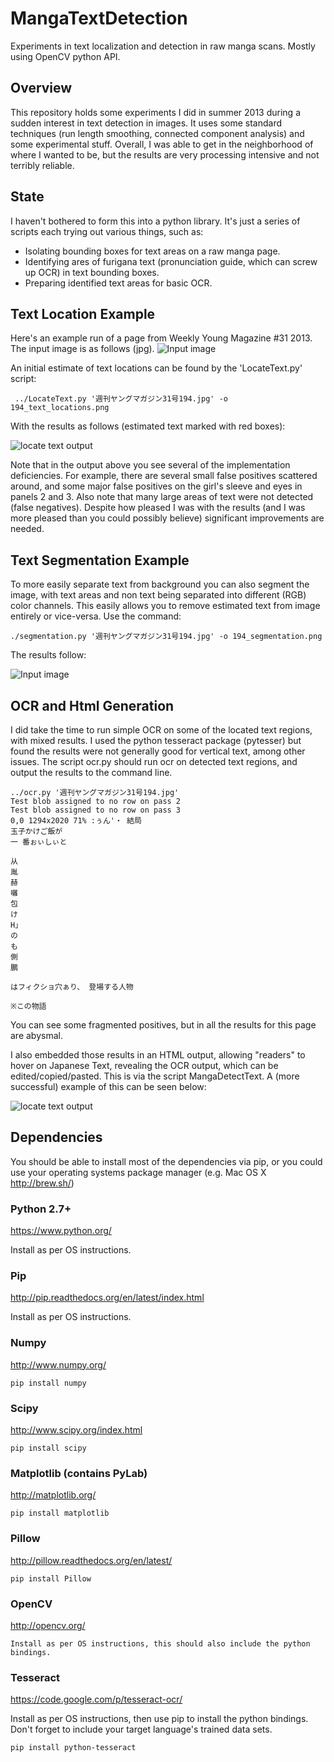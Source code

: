 MangaTextDetection
==================

Experiments in text localization and detection in raw manga scans. Mostly using OpenCV python API.


Overview
--------
This repository holds some experiments I did in summer 2013 during a sudden interest in text detection in images. It uses some standard techniques (run length smoothing, connected component analysis) and some experimental stuff. Overall, I was able to get in the neighborhood of where I wanted to be, but the results are very processing intensive and not terribly reliable.

State
-----
I haven't bothered to form this into a python library. It's just a series of scripts each trying out various things, such as:
* Isolating bounding boxes for text areas on a raw manga page.
* Identifying ares of furigana text (pronunciation guide, which can screw up OCR) in text bounding boxes.
* Preparing identified text areas for basic OCR.


Text Location Example
---------------------
Here's an example run of a page from Weekly Young Magazine #31 2013. The input image is as follows (jpg).
![Input image](https://github.com/johnoneil/MangaTextDetection/blob/master/test/194.jpg?raw=true)

An initial estimate of text locations can be found by the 'LocateText.py' script:

```
 ../LocateText.py '週刊ヤングマガジン31号194.jpg' -o 194_text_locations.png
```

With the results as follows (estimated text marked with red boxes):

![locate text output](https://github.com/johnoneil/MangaTextDetection/blob/master/test/194_text_locations_thumb.png?raw=true)

Note that in the output above you see several of the implementation deficiencies. For example, there are several small false positives scattered around, and some major false positives on the girl's sleeve and eyes in panels 2 and 3.
Also note that many large areas of text were not detected (false negatives). Despite how pleased I was with the results (and I was more pleased than you could possibly believe) significant improvements are needed.

Text Segmentation Example
-------------------------
To more easily separate text from background you can also segment the image, with text areas and non text being separated into different (RGB) color channels. This easily allows you to remove estimated text from image entirely or vice-versa.
Use the command:
```
./segmentation.py '週刊ヤングマガジン31号194.jpg' -o 194_segmentation.png
```
The results follow:

![Input image](https://github.com/johnoneil/MangaTextDetection/blob/master/test/194_segmentation_thumb.png?raw=true)

OCR and Html Generation
-----------------------
I did take the time to run simple OCR on some of the located text regions, with mixed results. I used the python tesseract package (pytesser) but found the results were not generally good for vertical text, among other issues.
The script ocr.py should run ocr on detected text regions, and output the results to the command line.
```
../ocr.py '週刊ヤングマガジン31号194.jpg'
Test blob assigned to no row on pass 2
Test blob assigned to no row on pass 3
0,0 1294x2020 71% :ぅん'・ 結局
玉子かけご飯が
一 番ぉぃしぃと

从
胤
赫
囃
包
け
H」
の
も
側
鵬

はフィクショ穴ぁり、 登場する人物

※この物語

```
You can see some fragmented positives, but in all the results for this page are abysmal.

I also embedded those results in an HTML output, allowing "readers" to hover on Japanese Text, revealing the OCR output, which can be edited/copied/pasted. This is via the script MangaDetectText. A (more successful) example of this can be seen below:

![locate text output](https://github.com/johnoneil/MangaTextDetection/blob/master/test/example.png?raw=true)

Dependencies
-----------------------
You should be able to install most of the dependencies via pip, or you could use your operating systems package manager (e.g. Mac OS X http://brew.sh/)

### Python 2.7+

https://www.python.org/

Install as per OS instructions.

### Pip

http://pip.readthedocs.org/en/latest/index.html

Install as per OS instructions.

### Numpy

http://www.numpy.org/

```
pip install numpy
```

### Scipy

http://www.scipy.org/index.html

```
pip install scipy
```

### Matplotlib (contains PyLab)

http://matplotlib.org/

```
pip install matplotlib
```

### Pillow

http://pillow.readthedocs.org/en/latest/

```
pip install Pillow
```

### OpenCV

http://opencv.org/

```
Install as per OS instructions, this should also include the python bindings.
```

### Tesseract

https://code.google.com/p/tesseract-ocr/

Install as per OS instructions, then use pip to install the python bindings.
Don't forget to include your target language's trained data sets.

```
pip install python-tesseract
```
